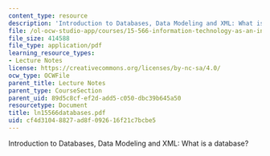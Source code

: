 ```yaml
---
content_type: resource
description: 'Introduction to Databases, Data Modeling and XML: What is a database?'
file: /ol-ocw-studio-app/courses/15-566-information-technology-as-an-integrating-force-in-manufacturing-spring-2003/cf4d31048827ad8f092616f21c7bcbe5_ln15566databases.pdf
file_size: 414588
file_type: application/pdf
learning_resource_types:
- Lecture Notes
license: https://creativecommons.org/licenses/by-nc-sa/4.0/
ocw_type: OCWFile
parent_title: Lecture Notes
parent_type: CourseSection
parent_uid: 89d5c8cf-ef2d-add5-c050-dbc39b645a50
resourcetype: Document
title: ln15566databases.pdf
uid: cf4d3104-8827-ad8f-0926-16f21c7bcbe5
---
```

Introduction to Databases, Data Modeling and XML: What is a database?